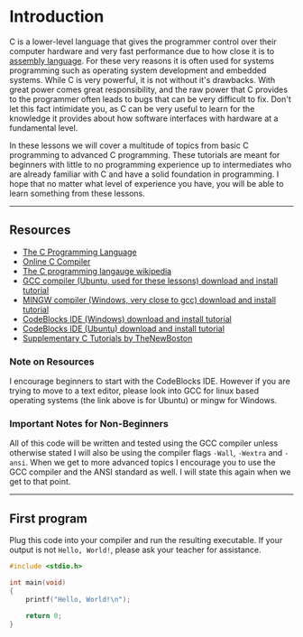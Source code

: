 # Introduction

C is a lower-level language that gives the programmer control over their computer hardware and very fast performance due to how close it is to [assembly language](https://en.wikipedia.org/wiki/Assembly_language). For these very reasons it is often used for systems programming such as operating system development and embedded systems. While C is very powerful, it is not without it's drawbacks. With great power comes great responsibility, and the raw power that C provides to the programmer often leads to bugs that can be very difficult to fix. Don't let this fact intimidate you, as C can be very useful to learn for the knowledge it provides about how software interfaces with hardware at a fundamental level.

In these lessons we will cover a multitude of topics from basic C programming to advanced C programming. These tutorials are meant for beginners with little to no programming experience up to intermediates who are already familiar with C and have a solid foundation in programming. I hope that no matter what level of experience you have, you will be able to learn something from these lessons.

---

## Resources

* [The C Programming Language](http://cslabcms.nju.edu.cn/problem_solving/images/c/cc/The_C_Programming_Language_%282nd_Edition_Ritchie_Kernighan%29.pdf)
* [Online C Compiler](https://www.onlinegdb.com/online_c_compiler)
* [The C programming langauge wikipedia](https://en.wikipedia.org/wiki/C_(programming_language))
* [GCC compiler (Ubuntu, used for these lessons) download and install tutorial](https://www.youtube.com/watch?v=oLjN6jAg-sY&ab_channel=ProgrammingKnowledge2)
* [MINGW compiler (Windows, very close to gcc) download and install tutorial](https://www.youtube.com/watch?v=WWTocqPrzMk&ab_channel=GeekyScript)
* [CodeBlocks IDE (Windows) download and install tutorial](https://www.youtube.com/watch?v=GWJqsmitR2I&ab_channel=LearningLad)
* [CodeBlocks IDE (Ubuntu) download and install tutorial](https://www.youtube.com/watch?v=fixgxDb6wK0&ab_channel=KrishnaOjha)
* [Supplementary C Tutorials by TheNewBoston](https://www.youtube.com/watch?v=2NWeucMKrLI&list=PL6gx4Cwl9DGAKIXv8Yr6nhGJ9Vlcjyymq&ab_channel=thenewboston)

### Note on Resources

I encourage beginners to start with the CodeBlocks IDE. However if you are trying to move to a text editor, please look into GCC for linux based operating systems (the link above is for Ubuntu) or mingw for Windows.

### Important Notes for Non-Beginners

All of this code will be written and tested using the GCC compiler unless otherwise stated I will also be using the compiler flags `-Wall`, `-Wextra` and `-ansi`. When we get to more advanced topics I encourage you to use the GCC compiler and the ANSI standard as well. I will state this again when we get to that point.

---

## First program

Plug this code into your compiler and run the resulting executable. If your output is not `Hello, World!`, please ask your teacher for assistance.

```c
#include <stdio.h>

int main(void)
{
    printf("Hello, World!\n");

    return 0;
}

```
